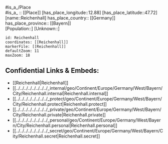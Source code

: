 ﻿---
location: [47.72,12.88] 
mapzoom: [7,12] 
mapmarker: city 
type: City
tags:
- geo/City


SpocWebEntityId: 33688
isDeleted: false
confidential: public

---
#is_a_/Place  
#is_a_ :: [[Place]] 
[has_place_longitude::12.88] 
[has_place_latitude::47.72] 
[name::Reichenhall] 
has_place_country:: [[Germany]]  
has_place_province:: [[Bayern]]  
[Population::] 
[Unknown::] 


```leaflet
id: Reichenhall
coordinates: [[Reichenhall]] 
markerFile: [[Reichenhall]] 
defaultZoom: 11 
maxZoom: 18
```


## Confidential Links & Embeds: 
- [[Reichenhall|Reichenhall]]  
- [[../../../../../../../../_internal/geo/Continent/Europe/Germany/West/Bayern/City/Reichenhall.internal|Reichenhall.internal]] 
- [[../../../../../../../../_protect/geo/Continent/Europe/Germany/West/Bayern/City/Reichenhall.protect|Reichenhall.protect]] 
- [[../../../../../../../../_private/geo/Continent/Europe/Germany/West/Bayern/City/Reichenhall.private|Reichenhall.private]] 
- [[../../../../../../../../_personal/geo/Continent/Europe/Germany/West/Bayern/City/Reichenhall.personal|Reichenhall.personal]] 
- [[../../../../../../../../_secret/geo/Continent/Europe/Germany/West/Bayern/City/Reichenhall.secret|Reichenhall.secret]] 
